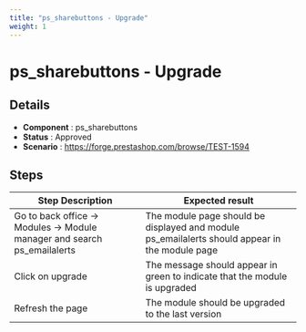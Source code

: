 ```yaml
---
title: "ps_sharebuttons - Upgrade"
weight: 1
---
```


# ps_sharebuttons - Upgrade
## Details
* **Component** : ps_sharebuttons
* **Status** : Approved
* **Scenario** : https://forge.prestashop.com/browse/TEST-1594

## Steps
| Step Description | Expected result |
| ----- | ----- |
| Go to back office -> Modules -> Module manager and search ps_emailalerts | The module page should be displayed and module ps_emailalerts should appear in the module page |
| Click on upgrade | The message should appear in green to indicate that the module is upgraded |
| Refresh the page | The module should be upgraded to the last version |